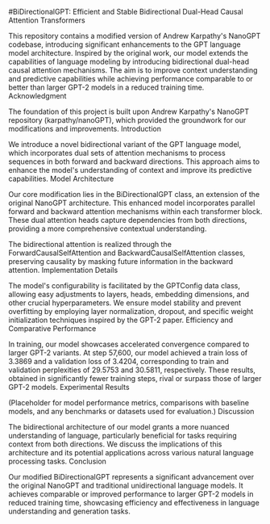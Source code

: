 #BiDirectionalGPT: Efficient and Stable Bidirectional Dual-Head Causal Attention Transformers

This repository contains a modified version of Andrew Karpathy's NanoGPT codebase, introducing significant enhancements to the GPT language model architecture. Inspired by the original work, our model extends the capabilities of language modeling by introducing bidirectional dual-head causal attention mechanisms. The aim is to improve context understanding and predictive capabilities while achieving performance comparable to or better than larger GPT-2 models in a reduced training time.
Acknowledgment

The foundation of this project is built upon Andrew Karpathy's NanoGPT repository (karpathy/nanoGPT), which provided the groundwork for our modifications and improvements.
Introduction

We introduce a novel bidirectional variant of the GPT language model, which incorporates dual sets of attention mechanisms to process sequences in both forward and backward directions. This approach aims to enhance the model's understanding of context and improve its predictive capabilities.
Model Architecture

Our core modification lies in the BiDirectionalGPT class, an extension of the original NanoGPT architecture. This enhanced model incorporates parallel forward and backward attention mechanisms within each transformer block. These dual attention heads capture dependencies from both directions, providing a more comprehensive contextual understanding.

The bidirectional attention is realized through the ForwardCausalSelfAttention and BackwardCausalSelfAttention classes, preserving causality by masking future information in the backward attention.
Implementation Details

The model's configurability is facilitated by the GPTConfig data class, allowing easy adjustments to layers, heads, embedding dimensions, and other crucial hyperparameters. We ensure model stability and prevent overfitting by employing layer normalization, dropout, and specific weight initialization techniques inspired by the GPT-2 paper.
Efficiency and Comparative Performance

In training, our model showcases accelerated convergence compared to larger GPT-2 variants. At step 57,600, our model achieved a train loss of 3.3869 and a validation loss of 3.4204, corresponding to train and validation perplexities of 29.5753 and 30.5811, respectively. These results, obtained in significantly fewer training steps, rival or surpass those of larger GPT-2 models.
Experimental Results

(Placeholder for model performance metrics, comparisons with baseline models, and any benchmarks or datasets used for evaluation.)
Discussion

The bidirectional architecture of our model grants a more nuanced understanding of language, particularly beneficial for tasks requiring context from both directions. We discuss the implications of this architecture and its potential applications across various natural language processing tasks.
Conclusion

Our modified BiDirectionalGPT represents a significant advancement over the original NanoGPT and traditional unidirectional language models. It achieves comparable or improved performance to larger GPT-2 models in reduced training time, showcasing efficiency and effectiveness in language understanding and generation tasks.
